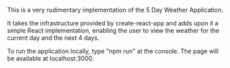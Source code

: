 This is a very rudimentary implementation of the 5 Day Weather Application.

It takes the infrastructure provided by create-react-app and adds upon it a simple React implementation, enabling the user to view the weather for the current day and the next 4 days.

To run the application locally, type "npm run" at the console.  The page will be available at localhost:3000.